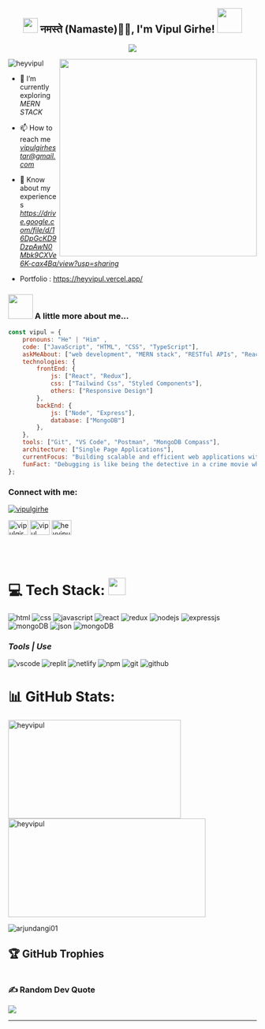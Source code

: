 <h2 align="center"><img src="https://emojis.slackmojis.com/emojis/images/1531849430/4246/blob-sunglasses.gif?1531849430" width="30"/> नमस्ते (Namaste)🙏🏻, I'm Vipul Girhe! <img src="https://media.giphy.com/media/12oufCB0MyZ1Go/giphy.gif" width="50"></h2>
<p align="center">
  <img src="https://readme-typing-svg.herokuapp.com/?lines=Full%20Stack%20MERN%20Developer;&center=true&width=700&height=50">
</p>
<img align="right" width="400" src="https://media.tenor.com/NOYF3f82b_gAAAAC/programmer.gif"/>

<p align="left"> <img src="https://komarev.com/ghpvc/?username=heyvipul&label=Profile%20views&color=0e75b6&style=flat" alt="heyvipul" /> </p>

- 🌱 I’m currently exploring *MERN STACK*

- 📫 How to reach me *vipulgirhestar@gmail.com*

- 📄 Know about my experiences *https://drive.google.com/file/d/16DpGcKD9DzpAwN0Mbk9CXVe6K-cax4Ba/view?usp=sharing*
  
- Portfolio :  https://heyvipul.vercel.app/

### <img src="https://media.giphy.com/media/VgCDAzcKvsR6OM0uWg/giphy.gif" width="50"> A little more about me... 

```javascript
const vipul = {
    pronouns: "He" | "Him" ,
    code: ["JavaScript", "HTML", "CSS", "TypeScript"],
    askMeAbout: ["web development", "MERN stack", "RESTful APIs", "React", "Node.js","Next.js"],
    technologies: {
        frontEnd: {
            js: ["React", "Redux"],
            css: ["Tailwind Css", "Styled Components"],
            others: ["Responsive Design"]
        },
        backEnd: {
            js: ["Node", "Express"],
            database: ["MongoDB"]
        },
    },
    tools: ["Git", "VS Code", "Postman", "MongoDB Compass"],
    architecture: ["Single Page Applications"],
    currentFocus: "Building scalable and efficient web applications with MERN stack",
    funFact: "Debugging is like being the detective in a crime movie where you are also the murderer."
};

```

<h3 align="left">Connect with me:</h3>
<p align="left"> <a href="https://twitter.com/vipulgirhe" target="blank"><img src="https://img.shields.io/twitter/follow/vipulgirhe?logo=twitter&style=for-the-badge" alt="vipulgirhe" /></a> </p>
<p align="left">
<a href="https://twitter.com/vipulgirhe" target="blank"><img align="center" src="https://raw.githubusercontent.com/rahuldkjain/github-profile-readme-generator/master/src/images/icons/Social/twitter.svg" alt="vipulgirhe" height="30" width="40" /></a>
<a href="https://linkedin.com/in/vipul girhe" target="blank"><img align="center" src="https://raw.githubusercontent.com/rahuldkjain/github-profile-readme-generator/master/src/images/icons/Social/linked-in-alt.svg" alt="vipul girhe" height="30" width="40" /></a>
<a href="https://www.instagram.com/heyvipulll___" target="blank"><img align="center" src="https://raw.githubusercontent.com/rahuldkjain/github-profile-readme-generator/master/src/images/icons/Social/instagram.svg" alt="heyvipulll" height="30" width="40" /></a>
</p>
 <br/><br/>

# 💻 Tech Stack: <img src="https://camo.githubusercontent.com/beb64ff21c883e318e4f5db5231c2ba4175705bea1c9249e82a41ab375db4f75/68747470733a2f2f6d65646961322e67697068792e636f6d2f6d656469612f51737347456d706b79454f684243623765312f67697068792e6769663f6369643d656366303565343761306e336769316266716e74716d6f62386739616964316f796a327772336473336d67373030626c267269643d67697068792e676966" width="35"/>


<p align="left">
  <img src="https://img.shields.io/badge/html5-%23E34F26.svg?style=for-the-badge&logo=html5&logoColor=white" alt="html"/>
  <img src="https://img.shields.io/badge/css3-%231572B6.svg?style=for-the-badge&logo=css3&logoColor=white" alt="css"/>
  <img src="https://img.shields.io/badge/javascript-%23323330.svg?style=for-the-badge&logo=javascript&logoColor=%23F7DF1E" alt="javascript"/>
  <img src="https://img.shields.io/badge/react-%2320232a.svg?style=for-the-badge&logo=react&logoColor=%2361DAFB" alt="react"/>
  <img src="https://img.shields.io/badge/redux-%23593d88.svg?style=for-the-badge&logo=redux&logoColor=white" alt="redux"/>
  <img src="https://img.shields.io/badge/Node.js-339933?style=for-the-badge&logo=nodedotjs&logoColor=white" alt="nodejs" />
  <img src="https://img.shields.io/badge/express.js-%23404d59.svg?style=for-the-badge&logo=express&logoColor=%2361DAFB" alt="expressjs" />
  <img src="https://img.shields.io/badge/MongoDB-%234ea94b.svg?style=for-the-badge&logo=mongodb&logoColor=white" alt="mongoDB" />
  <img src="https://img.shields.io/badge/json-5E5C5C?style=for-the-badge&logo=json&logoColor=white" alt="json" />
    <img src="https://img.shields.io/badge/java-%234ea94b.svg?style=for-the-badge&logo=java&logoColor=white" alt="mongoDB" />
<!--   <img src="https://img.shields.io/badge/Chakra--UI-319795?style=for-the-badge&logo=chakra-ui&logoColor=white" alt="chakra-ui" /> -->
</p>

<h3><i>Tools | Use</i></h3>
<p align="left">
  <img src="https://img.shields.io/badge/VSCode-0078D4?style=for-the-badge&logo=visual%20studio%20code&logoColor=white" alt="vscode" />
  <img src="https://img.shields.io/badge/replit-667881?style=for-the-badge&logo=replit&logoColor=white" alt="replit" />
 
  <img src="https://img.shields.io/badge/Netlify-00C7B7?style=for-the-badge&logo=netlify&logoColor=white" alt="netlify" />


  <img src="https://img.shields.io/badge/NPM-%23000000.svg?style=for-the-badge&logo=npm&logoColor=white" alt="npm"/>

  <img src="https://img.shields.io/badge/Git-f44d27?style=for-the-badge&logo=git&logoColor=white" alt="git"/>

  <img src="https://img.shields.io/badge/GitHub-100000?style=for-the-badge&logo=github&logoColor=white" alt="github"/>
  
</p>


# 📊 GitHub Stats:
<p><img align="left" height="200" width="350" src="https://github-readme-stats.vercel.app/api/top-langs?username=heyvipul&show_icons=true&locale=en&layout=compact" alt="heyvipul" /></p>
<p>&nbsp;<img align="center" height="200" width="400" src="https://github-readme-stats.vercel.app/api?username=heyvipul&show_icons=true&locale=en" alt="heyvipul" /></p>

<p><img align="center" src="https://github-readme-streak-stats.herokuapp.com/?user=heyvipul&" alt="arjundangi01" /></p>



## 🏆 GitHub Trophies
<p align="left"  >
  <a href="https://github.com/heyvipul/github-profile-trophy"
    ><img
      src="https://github-profile-trophy.vercel.app/?username=heyvipul" 
      alt=""
  /></a>
</p>




### ✍️ Random Dev Quote
![](https://quotes-github-readme.vercel.app/api?type=horizontal)


---


<!-- Proudly created with GPRM ( https://gprm.itsvg.in ) -->
